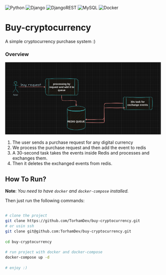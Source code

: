 ![Python]( https://img.shields.io/badge/Python-FFD43B?style=for-the-badge&logo=python&logoColor=blue)
![Django](https://img.shields.io/badge/Django-092E20?style=for-the-badge&logo=django&logoColor=green)
![DjangoREST](https://img.shields.io/badge/django%20rest-ff1709?style=for-the-badge&logo=django&logoColor=white)
![MySQL](https://img.shields.io/badge/MySQL-005C84?style=for-the-badge&logo=mysql&logoColor=white)
![Docker](https://img.shields.io/badge/Docker-2CA5E0?style=for-the-badge&logo=docker&logoColor=white)

# Buy-cryptocurrency
A simple cryptocurrency purchase system :)

### Overview
![diagram](./readme_files/diagram.png)

1. The user sends a purchase request for any digital currency
2. We process the purchase request and then add the event to redis
3. A 30-second task takes the events inside Redis and processes and exchanges them.
4. Then it deletes the exchanged events from redis.

## How To Run?
**Note**: *You need to have `docker` and `docker-compose` installed.*

Then just run the following commands:

```bash

# clone the project
git clone https://github.com/TorhamDev/buy-cryptocurrency.git
# or usin ssh
git clone git@github.com:TorhamDev/buy-cryptocurrency.git

cd buy-cryptocurrency

# run project with docker and docker-compose
docker-compose up -d

# enjoy :)
```
